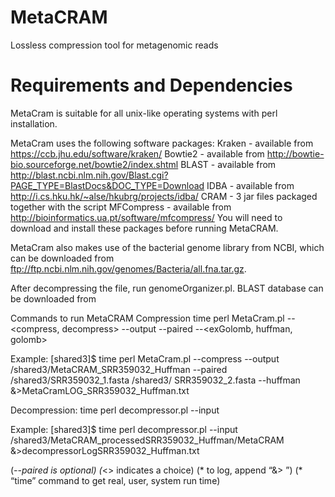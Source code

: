 # MetaCRAM
Lossless compression tool for metagenomic reads

Requirements and Dependencies
===================================================================
MetaCram is suitable for all unix-like operating systems with perl installation.

MetaCram uses the following software packages:
	Kraken - available from https://ccb.jhu.edu/software/kraken/
	Bowtie2 - available from http://bowtie-bio.sourceforge.net/bowtie2/index.shtml
	BLAST - available from http://blast.ncbi.nlm.nih.gov/Blast.cgi?PAGE_TYPE=BlastDocs&DOC_TYPE=Download
	IDBA - available from http://i.cs.hku.hk/~alse/hkubrg/projects/idba/
	CRAM - 3 jar files packaged together with the script
	MFCompress - available from http://bioinformatics.ua.pt/software/mfcompress/
You will need to download and install these packages before running MetaCRAM.


MetaCram also makes use of the bacterial genome library from NCBI, which can be downloaded from 
ftp://ftp.ncbi.nlm.nih.gov/genomes/Bacteria/all.fna.tar.gz. 

After decompressing the file, run genomeOrganizer.pl. 
BLAST database can be downloaded from 

Commands to run MetaCRAM
Compression
time perl MetaCram.pl --<compress, decompress> --output <output directory> --paired <path to reads> --<exGolomb, huffman, golomb>

Example:
[shared3]$ time perl MetaCram.pl --compress --output /shared3/MetaCRAM_SRR359032_Huffman --paired /shared3/SRR359032_1.fasta /shared3/ SRR359032_2.fasta --huffman &>MetaCramLOG_SRR359032_Huffman.txt

Decompression:
time perl decompressor.pl --input <path to folder containing the Round1 and Round2 folders>

Example:
[shared3]$ time perl decompressor.pl --input /shared3/MetaCRAM_processedSRR359032_Huffman/MetaCRAM &>decompressorLogSRR359032_Huffman.txt

(*--paired is optional)
(*<> indicates a choice)
(* to log, append “&> <log file>”)
(* “time” command to get real, user, system run time) 
